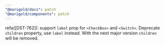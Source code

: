 ```yaml
---
"@marigold/docs": patch
"@marigold/components": patch
---
```


refa([DST-762]): support `label` prop for `<CheckBox>` and `<Switch>`. Deprecate `children` property, use `label` instead. With the next major version `children` will be removed.
